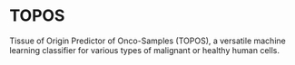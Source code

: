 # TOPOS
Tissue of Origin Predictor of Onco-Samples (TOPOS), a versatile machine learning classifier for various types of malignant or healthy human cells.
